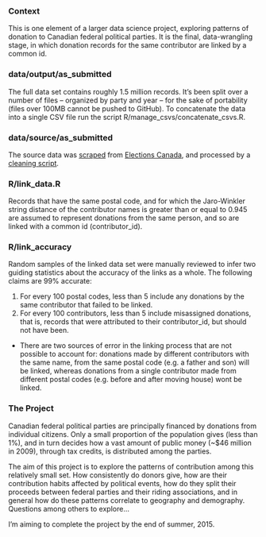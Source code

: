 ### Context

This is one element of a larger data science project, exploring patterns of donation to Canadian federal political parties. It is the final, data-wrangling stage, in which donation records for the same contributor are linked by a common id.

### data/output/as_submitted

The full data set contains roughly 1.5 million records. It’s been split over a number of files – organized by party and year – for the sake of portability (files over 100MB cannot be pushed to GitHub). To concatenate the data into a single CSV file run the script R/manage_csvs/concatenate_csvs.R.

### data/source/as_submitted

The source data was [scraped](https://github.com/saltire/election-contribs) from [Elections Canada](http://www.elections.ca/WPAPPS/WPF/), and processed by a [cleaning script](https://github.com/leonL/federal-contributions-cleaning).

### R/link_data.R

Records that have the same postal code, and for which the Jaro-Winkler string distance of the contributor names is greater than or equal to 0.945 are assumed to represent donations from the same person, and so are linked with a common id (contributor_id).

### R/link_accuracy

Random samples of the linked data set were manually reviewed to infer two guiding statistics about the accuracy of the links as a whole. The following claims are 99% accurate:

1. For every 100 postal codes, less than 5 include any donations by the same contributor that failed to be linked.
2. For every 100 contributors, less than 5 include misassigned donations, that is, records that were attributed to their contributor_id, but should not have been.

* There are two sources of error in the linking process that are not possible to account for: donations made by different contributors with the same name, from the same postal code (e.g. a father and son) will be linked, whereas donations from a single contributor made from different postal codes (e.g. before and after moving house) wont be linked.

### The Project

Canadian federal political parties are principally financed by donations from individual citizens. Only a small proportion of the population gives (less than 1%), and in turn decides how a vast amount of public money (~$46 million in 2009), through tax credits, is distributed among the parties.

The aim of this project is to explore the patterns of contribution among this relatively small set. How consistently do donors give, how are their contribution habits affected by political events, how do they split their proceeds between federal parties and their riding associations, and in general how do these patterns correlate to geography and demography. Questions among others to explore...

I’m aiming to complete the project by the end of summer, 2015.
